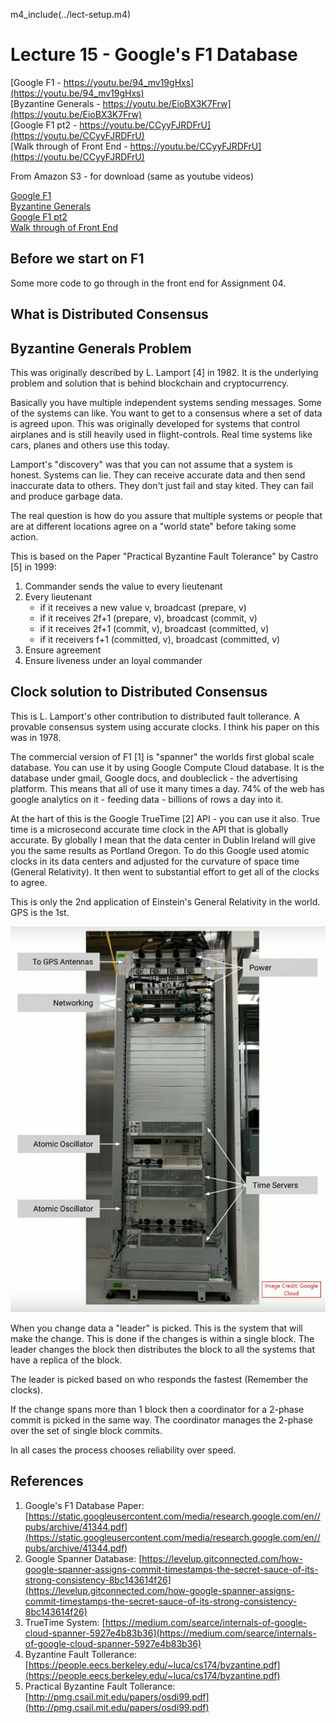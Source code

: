
m4_include(../lect-setup.m4)

# Lecture 15 - Google's F1 Database

[Google F1 - https://youtu.be/94_mv19gHxs](https://youtu.be/94_mv19gHxs)<br>
[Byzantine Generals - https://youtu.be/EioBX3K7Frw](https://youtu.be/EioBX3K7Frw)<br>
[Google F1 pt2 - https://youtu.be/CCyyFJRDFrU](https://youtu.be/CCyyFJRDFrU)<br>
[Walk through of Front End - https://youtu.be/CCyyFJRDFrU](https://youtu.be/CCyyFJRDFrU)<br>

From Amazon S3 - for download (same as youtube videos)

[Google F1](http://uw-s20-2015.s3.amazonaws.com/4820-L15-pt1-Google-F1.mp4)<br>
[Byzantine Generals](http://uw-s20-2015.s3.amazonaws.com/4820-L15-pt2-Byzantine-Fault-Tollerance.mp4)<br>
[Google F1 pt2](http://uw-s20-2015.s3.amazonaws.com/4820-L15-pt3-F1-database.mp4)<br>
[Walk through of Front End](http://uw-s20-2015.s3.amazonaws.com/4820-L15-pt4-front-end-Assignment-04-code-overview.mp4)<br>





## Before we start on F1 

Some more code to go through in the front end for Assignment 04.

## What is Distributed Consensus

## Byzantine Generals Problem

This was originally described by L. Lamport [4] in 1982.  It is the underlying problem
and solution that is behind blockchain and cryptocurrency.

Basically you have multiple independent systems sending messages.  Some of the
systems can like.  You want to get to a consensus where a set of data is
agreed upon.   This was originally developed for systems that control
airplanes and is still heavily used in flight-controls.   Real time systems
like cars, planes and others use this today.

Lamport's "discovery" was that you can not assume that a system is honest.
Systems can lie.  They can receive accurate data and then send inaccurate 
data to others.   They don't just fail and stay kited.   They can fail and
produce garbage data.

The real question is how do you assure that multiple systems or people
that are at different locations agree on a "world state" before taking
some action.

This is based on the Paper "Practical Byzantine Fault Tolerance"
by Castro [5] in 1999:

1. Commander sends the value to every lieutenant
1. Every lieutenant
	- if it receives a new value v, broadcast (prepare, v)
	- if it receives 2f+1 (prepare, v), broadcast (commit, v)
	- if it receives 2f+1 (commit, v), broadcast (committed, v)
	- if it receivers f+1 (committed, v), broadcast (committed, v)
1. Ensure agreement
1. Ensure liveness under an loyal commander

## Clock solution to Distributed Consensus

This is L. Lamport's other contribution to distributed fault tollerance.  A provable consensus system using
accurate clocks.  I think his paper on this was in 1978.

The commercial version of F1 [1] is "spanner" the worlds first global scale database.
You can use it by using Google Compute Cloud database.  It is the database under
gmail, Google docs, and doubleclick - the advertising platform.  This means that
all of use it many times a day.  74% of the web has google analytics on it - feeding
data - billions of rows a day into it.

At the hart of this is the Google TrueTime [2] API - you can use it also.
True time is a microsecond accurate time clock in the API that is globally accurate.
By globally I mean that the data center in Dublin Ireland will give you the
same results as Portland Oregon.  To do this Google used atomic clocks in
its data centers and adjusted for the curvature of space time (General Relativity).
It then went to substantial effort to get all of the clocks to agree.

This is only the 2nd application of Einstein's General Relativity in the world.
GPS is the 1st.

![Google Atomic Clock In TrueTime API](0_LRCqJBFTjL72ePqv.jpg)

When you change data a "leader" is picked.  This is the system that will make
the change.   This is done if the changes is within a single block.   The
leader changes the block then distributes the block to all the systems that
have a replica of the block.

The leader is picked based on who responds the fastest (Remember the clocks).

If the change spans more than 1 block then a coordinator for a 2-phase commit
is picked in the same way.   The coordinator manages the 2-phase over the
set of single block commits.

In all cases the process chooses reliability over speed.



## References

1. Google's F1 Database Paper: [https://static.googleusercontent.com/media/research.google.com/en//pubs/archive/41344.pdf](https://static.googleusercontent.com/media/research.google.com/en//pubs/archive/41344.pdf)
2. Google Spanner Database: [https://levelup.gitconnected.com/how-google-spanner-assigns-commit-timestamps-the-secret-sauce-of-its-strong-consistency-8bc143614f26](https://levelup.gitconnected.com/how-google-spanner-assigns-commit-timestamps-the-secret-sauce-of-its-strong-consistency-8bc143614f26)
3. TrueTime System: [https://medium.com/searce/internals-of-google-cloud-spanner-5927e4b83b36](https://medium.com/searce/internals-of-google-cloud-spanner-5927e4b83b36)
4. Byzantine Fault Tollerance: [https://people.eecs.berkeley.edu/~luca/cs174/byzantine.pdf](https://people.eecs.berkeley.edu/~luca/cs174/byzantine.pdf)
5. Practical Byzantine Fault Tollerance: [http://pmg.csail.mit.edu/papers/osdi99.pdf](http://pmg.csail.mit.edu/papers/osdi99.pdf)
